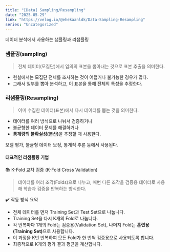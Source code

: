 ```yaml
---
title: "[Data] Sampling/Resampling"
date: "2025-05-29"
link: "https://velog.io/@ehekaanldk/Data-Sampling-Resampling"
series: "Uncategorized"
---
```


<p>데이터 분석에서 사용하는 샘플링과 리샘플링</p>
<h3 id="샘플링sampling">샘플링(sampling)</h3>
<blockquote>
<p>전체 데이터(모집단)에서 임의의 표본을 뽑아내는 것으로 표본 추출을 의미한다. </p>
</blockquote>
<ul>
<li>현실에서는 모집단 전체를 조사하는 것이 어렵거나 불가능한 경우가 많다.</li>
<li>그래서 일부를 뽑아 분석하고, 이 표본을 통해 전체의 특성을 추정한다.</li>
</ul>
<h3 id="리샘플링resampling">리샘플링(Resampling)</h3>
<blockquote>
<p>이미 수집한 데이터(표본)에서 다시 데이터를 뽑는 것을 의미한다. </p>
</blockquote>
<ul>
<li>데이터를 여러 방식으로 나눠서 검증하거나</li>
<li>불균형한 데이터 문제를 해결하거나</li>
<li><strong>통계량의 불확실성(분산)</strong>을 추정할 때 사용한다.</li>
</ul>
<p>모델 평가, 불균형 데이터 보정, 통계적 추론 등에서 사용된다. </p>
<h4 id="대표적인-리샘플링-기법">대표적인 리샘플링 기법</h4>
<p>📚 K-Fold 교차 검증 (K-Fold Cross Validation)</p>
<blockquote>
<p>데이터를 여러 조각(Folds)으로 나누고, 매번 다른 조각을 검증용 데이터로 사용해 학습과 검증을 반복하는 방식한다.</p>
</blockquote>
<p>✔️ 작동 방식 요약</p>
<ul>
<li>전체 데이터를 먼저 Training Set과 Test Set으로 나눕니다.</li>
<li>Training Set을 다시 K개의 Fold로 나눕니다.</li>
<li>각 반복마다 1개의 Fold는 검증용(Validation Set), 나머지 Fold는 <strong>훈련용(Training Set)</strong>으로 사용합니다.</li>
<li>이 과정을 K번 반복하여 모든 Fold가 한 번씩 검증용으로 사용되도록 합니다.</li>
<li>최종적으로 K개의 평가 결과 평균을 계산합니다.</li>
</ul>
<p><img alt="" src="https://velog.velcdn.com/images/ehekaanldk/post/5f663dd7-9c65-4b38-806e-f2a10ae27b65/image.png" /></p>
